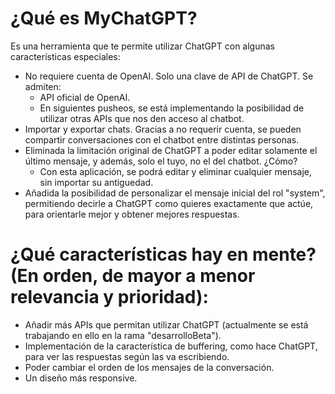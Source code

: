 # ¿Qué es MyChatGPT?
Es una herramienta que te permite utilizar ChatGPT con algunas características especiales:
- No requiere cuenta de OpenAI. Solo una clave de API de ChatGPT. Se admiten:
  - API oficial de OpenAI.
  - En siguientes pusheos, se está implementando la posibilidad de utilizar otras APIs que nos den acceso al chatbot.
- Importar y exportar chats. Gracias a no requerir cuenta, se pueden compartir conversaciones con el chatbot entre distintas personas.
- Eliminada la limitación original de ChatGPT a poder editar solamente el último mensaje, y además, solo el tuyo, no el del chatbot. ¿Cómo?
  - Con esta aplicación, se podrá editar y eliminar cualquier mensaje, sin importar su antiguedad.
- Añadida la posibilidad de personalizar el mensaje inicial del rol "system", permitiendo decirle a ChatGPT como quieres exactamente que actúe, para orientarle mejor y obtener mejores respuestas.

# ¿Qué características hay en mente? (En orden, de mayor a menor relevancia y prioridad):
- Añadir más APIs que permitan utilizar ChatGPT (actualmente se está trabajando en ello en la rama "desarrolloBeta").
- Implementación de la característica de buffering, como hace ChatGPT, para ver las respuestas según las va escribiendo.
- Poder cambiar el orden de los mensajes de la conversación.
- Un diseño más responsive.

